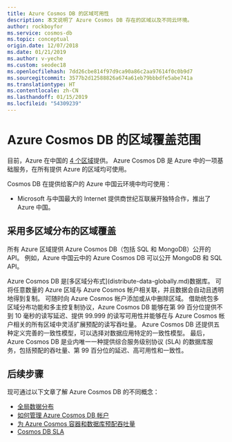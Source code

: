 ```yaml
---
title: Azure Cosmos DB 的区域可用性
description: 本文说明了 Azure Cosmos DB 存在的区域以及不同云环境。
author: rockboyfor
ms.service: cosmos-db
ms.topic: conceptual
origin.date: 12/07/2018
ms.date: 01/21/2019
ms.author: v-yeche
ms.custom: seodec18
ms.openlocfilehash: 7dd26cbe814f97d9ca90a86c2aa97614f0c0b9d7
ms.sourcegitcommit: 3577b2d12588826a674a61eb79bbbdfe5abe741a
ms.translationtype: HT
ms.contentlocale: zh-CN
ms.lasthandoff: 01/15/2019
ms.locfileid: "54309239"
---
```

# <a name="regional-presence-of-azure-cosmos-db"></a>Azure Cosmos DB 的区域覆盖范围

目前，Azure 在中国的 [4 个区域](https://www.azure.cn/zh-cn/home/features/products-by-region)提供。 Azure Cosmos DB 是 Azure 中的一项基础服务，在所有提供 Azure 的区域均可使用。

<!--Not Available on ![Azure Cosmos DB regional availability](./media/regional-presence/regional-presence.png)--> Cosmos DB 在提供给客户的 Azure 中国云环境中均可使用：

* Microsoft 与中国最大的 Internet 提供商世纪互联展开独特合作，推出了 Azure 中国。


## <a name="regional-presence-with-multiple-region-distribution"></a>采用多区域分布的区域覆盖

所有 Azure 区域提供 Azure Cosmos DB（包括 SQL 和 MongoDB）公开的 API。 例如，Azure 中国云中的 Azure Cosmos DB 可以公开 MongoDB 和 SQL API。

<!-- Not Available on Cassandra, Gremlin, and Azure Table storage-->
<!-- Not Available on Germany, Government, and Department of Defense (DoD) regions--> Azure Cosmos DB 是[多区域分布式](distribute-data-globally.md)数据库。 可将任意数量的 Azure 区域与 Azure Cosmos 帐户相关联，并且数据会自动且透明地得到复制。 可随时向 Azure Cosmos 帐户添加或从中删除区域。 借助统包多区域分布功能和多主控复制协议，Azure Cosmos DB 能够在第 99 百分位提供不到 10 毫秒的读写延迟、提供 99.999 的读写可用性并能够在与 Azure Cosmos 帐户相关的所有区域中灵活扩展预配的读写吞吐量。 Azure Cosmos DB 还提供五种定义完善的一致性模型，可以选择对数据应用特定的一致性模型。 最后，Azure Cosmos DB 是业内唯一一种提供综合服务级别协议 (SLA) 的数据库服务，包括预配的吞吐量、第 99 百分位的延迟、高可用性和一致性。

## <a name="next-steps"></a>后续步骤

现可通过以下文章了解 Azure Cosmos DB 的不同概念：

* [全局数据分布](distribute-data-globally.md)
* [如何管理 Azure Cosmos DB 帐户](manage-account.md)
* [为 Azure Cosmos 容器和数据库预配吞吐量](set-throughput.md)
* [Cosmos DB SLA](https://www.azure.cn/support/sla/cosmos-db/)

<!-- Update_Description: wording update, update meta properties -->
